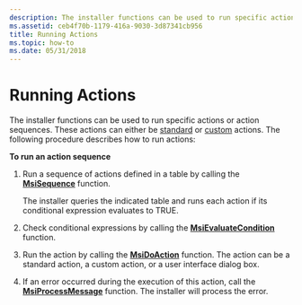 ```yaml
---
description: The installer functions can be used to run specific actions or action sequences.
ms.assetid: ceb4f70b-1179-416a-9030-3d87341cb956
title: Running Actions
ms.topic: how-to
ms.date: 05/31/2018
---
```


# Running Actions

The installer functions can be used to run specific actions or action sequences. These actions can either be [standard](standard-actions.md) or [custom](custom-actions.md) actions. The following procedure describes how to run actions:

**To run an action sequence**

1.  Run a sequence of actions defined in a table by calling the [**MsiSequence**](/windows/desktop/api/Msiquery/nf-msiquery-msisequencea) function.

    The installer queries the indicated table and runs each action if its conditional expression evaluates to TRUE.

2.  Check conditional expressions by calling the [**MsiEvaluateCondition**](/windows/desktop/api/Msiquery/nf-msiquery-msievaluateconditiona) function.
3.  Run the action by calling the [**MsiDoAction**](/windows/desktop/api/Msiquery/nf-msiquery-msidoactiona) function. The action can be a standard action, a custom action, or a user interface dialog box.
4.  If an error occurred during the execution of this action, call the [**MsiProcessMessage**](/windows/desktop/api/Msiquery/nf-msiquery-msiprocessmessage) function. The installer will process the error.

 

 



